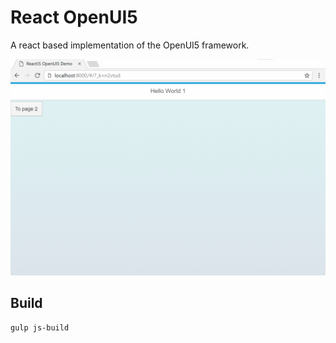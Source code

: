 # React OpenUI5
A react based implementation of the OpenUI5 framework.

![Sample](sample.gif)

## Build

    gulp js-build
